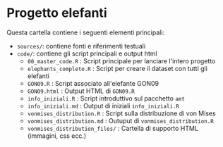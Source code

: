 # Progetto elefanti

Questa cartella contiene i seguenti elementi principali:

- `sources/`: contiene fonti e riferimenti testuali
- `code/`: contiene gli script principali e output html
    - `00_master_code.R`             : Script principale per lanciare l'intero progetto
    - `elephants_completo.R`         : Script per creare il dataset con tutti gli elefanti
    - `GON09.R`                      : Script associato all'elefante GON09
    - `GON09.html`                   : Output HTML di `GON09.R`
    - `info_iniziali.R`              : Script introduttivo sul pacchetto `amt`
    - `info_iniziali.md`             : Output di iniziali `info_iniziali.R`
    - `vonmises_distribution.R`      : Script sulla distribuzione di von Mises
    - `vonmises_distribution.md`     : Outuput di `vonmises_distribution.R`
    - `vonmises_distribution_files/` : Cartella di supporto HTML (immagini, css ecc.)


